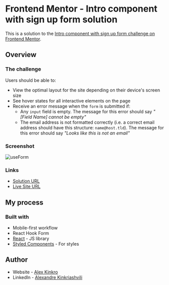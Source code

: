 # Frontend Mentor - Intro component with sign up form solution

This is a solution to the [Intro component with sign up form challenge on Frontend Mentor](https://www.frontendmentor.io/challenges/intro-component-with-signup-form-5cf91bd49edda32581d28fd1).


## Overview

### The challenge

Users should be able to:

- View the optimal layout for the site depending on their device's screen size
- See hover states for all interactive elements on the page
- Receive an error message when the `form` is submitted if:
  - Any `input` field is empty. The message for this error should say *"[Field Name] cannot be empty"*
  - The email address is not formatted correctly (i.e. a correct email address should have this structure: `name@host.tld`). The message for this error should say *"Looks like this is not an email"*

### Screenshot

![useForm](https://user-images.githubusercontent.com/85110325/221801123-c454ff42-4e0b-40fe-88b4-40d6ba635a3e.jpg)


### Links

- [Solution URL](https://github.com/Kinkro/signup-form)
- [Live Site URL](https://kinkro.github.io/signup-form/)

## My process

### Built with

- Mobile-first workflow
- React Hook Form
- [React](https://reactjs.org/) - JS library
- [Styled Components](https://styled-components.com/) - For styles


## Author

- Website - [Alex Kinkro](kinkro.github.io/Portfolio)
- LinkedIn - [Alexandre Kinkriashvili](https://www.linkedin.com/in/alexkinkriashvili/)



